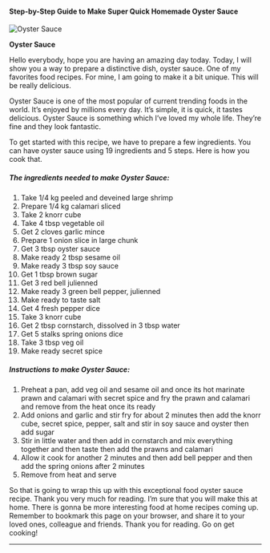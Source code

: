             

#### Step-by-Step Guide to Make Super Quick Homemade Oyster Sauce

![Oyster Sauce](https://img-global.cpcdn.com/recipes/2ff2ef95cbd2c9d2/751x532cq70/oyster-sauce-recipe-main-photo.jpg)

**Oyster Sauce**

Hello everybody, hope you are having an amazing day today. Today, I will show you a way to prepare a distinctive dish, oyster sauce. One of my favorites food recipes. For mine, I am going to make it a bit unique. This will be really delicious.

Oyster Sauce is one of the most popular of current trending foods in the world. It’s enjoyed by millions every day. It’s simple, it is quick, it tastes delicious. Oyster Sauce is something which I’ve loved my whole life. They’re fine and they look fantastic.

To get started with this recipe, we have to prepare a few ingredients. You can have oyster sauce using 19 ingredients and 5 steps. Here is how you cook that.

##### The ingredients needed to make Oyster Sauce:

1.  Take 1/4 kg peeled and deveined large shrimp
2.  Prepare 1/4 kg calamari sliced
3.  Take 2 knorr cube
4.  Take 4 tbsp vegetable oil
5.  Get 2 cloves garlic mince
6.  Prepare 1 onion slice in large chunk
7.  Get 3 tbsp oyster sauce
8.  Make ready 2 tbsp sesame oil
9.  Make ready 3 tbsp soy sauce
10.  Get 1 tbsp brown sugar
11.  Get 3 red bell julienned
12.  Make ready 3 green bell pepper, julienned
13.  Make ready to taste salt
14.  Get 4 fresh pepper dice
15.  Take 3 knorr cube
16.  Get 2 tbsp cornstarch, dissolved in 3 tbsp water
17.  Get 5 stalks spring onions dice
18.  Take 3 tbsp veg oil
19.  Make ready secret spice

##### Instructions to make Oyster Sauce:

1.  Preheat a pan, add veg oil and sesame oil and once its hot marinate prawn and calamari with secret spice and fry the prawn and calamari and remove from the heat once its ready
2.  Add onions and garlic and stir fry for about 2 minutes then add the knorr cube, secret spice, pepper, salt and stir in soy sauce and oyster then add sugar
3.  Stir in little water and then add in cornstarch and mix everything together and then taste then add the prawns and calamari
4.  Allow it cook for another 2 minutes and then add bell pepper and then add the spring onions after 2 minutes
5.  Remove from heat and serve

So that is going to wrap this up with this exceptional food oyster sauce recipe. Thank you very much for reading. I’m sure that you will make this at home. There is gonna be more interesting food at home recipes coming up. Remember to bookmark this page on your browser, and share it to your loved ones, colleague and friends. Thank you for reading. Go on get cooking!

* * *
